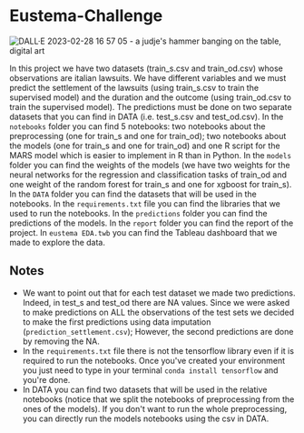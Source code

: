 # Eustema-Challenge

![DALL·E 2023-02-28 16 57 05 - a judje's hammer banging on the table, digital art](https://user-images.githubusercontent.com/120527637/221910209-33132396-2a44-4256-91e9-5ca2a5b5e0d0.png)

In this project we have two datasets (train_s.csv and train_od.csv) whose observations are italian lawsuits. We have different variables and we must predict the settlement of the lawsuits (using train_s.csv to train the supervised model) and the duration and the outcome (using train_od.csv to train the supervised model). The predictions must be done on two separate datasets that you can find in DATA (i.e. test_s.csv and test_od.csv). In the `notebooks` folder you can find 5 notebooks: two notebooks about the preprocessing (one for train_s and one for train_od); two notebooks about 
the models (one for train_s and one for train_od) and one R script for the MARS model which is easier to implement in R than in Python. In the `models` folder you can find the weights of the models (we have two weights for the neural networks for the regression and classification tasks of train_od and one weight of the random forest for train_s and one for xgboost for train_s). In the `DATA` folder you can find the datasets that will be used in the notebooks. In the `requirements.txt` file you can find the libraries that we used to run the notebooks. In the `predictions` folder you can find the predictions of the models. In the `report` folder you can find the report of the project. In `eustema EDA.twb` you can find the Tableau dashboard that we made to explore the data.

## Notes 

* We want to point out that for each test dataset we made two predictions. Indeed, in test_s and test_od there are NA values. Since we were asked to make predictions on ALL the observations of the test sets we decided to make the first predictions using data imputation (`prediction_settlement.csv`); However, the second predictions are done by removing the NA. 
* In the `requirements.txt` file there is not the tensorflow library even if it is required to run the notebooks. Once you've created your environment you just need to type in your terminal `conda install tensorflow` and you're done.
* In DATA you can find two datasets that will be used in the relative notebooks (notice that we split the notebooks of preprocessing from the ones of the models). If you don't want to run the whole preprocessing, you can directly run the models notebooks using the csv in DATA.

